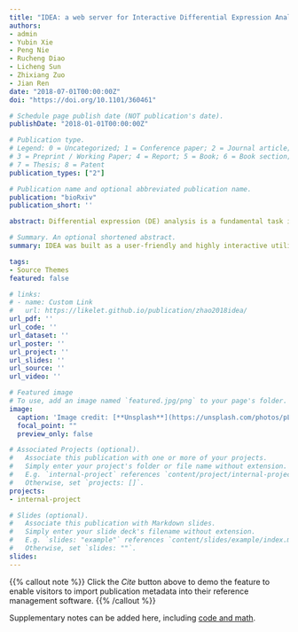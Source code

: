 ```yaml
---
title: "IDEA: a web server for Interactive Differential Expression Analysis with R Packages"
authors:
- admin
- Yubin Xie
- Peng Nie
- Rucheng Diao
- Licheng Sun
- Zhixiang Zuo
- Jian Ren
date: "2018-07-01T00:00:00Z"
doi: "https://doi.org/10.1101/360461"

# Schedule page publish date (NOT publication's date).
publishDate: "2018-01-01T00:00:00Z"

# Publication type.
# Legend: 0 = Uncategorized; 1 = Conference paper; 2 = Journal article;
# 3 = Preprint / Working Paper; 4 = Report; 5 = Book; 6 = Book section;
# 7 = Thesis; 8 = Patent
publication_types: ["2"]

# Publication name and optional abbreviated publication name.
publication: "bioRxiv"
publication_short: ''

abstract: Differential expression (DE) analysis is a fundamental task in the downstream analysis of the next-generation sequencing (NGS) data. Up to now, a number of R packages have been developed for detecting differentially expressed genes. Although R language has an interaction-oriented programming design, for many biology researchers, a lack of basic programming skills has greatly hindered the application of these R packages. To address this issue, we developed the Interactive Differential Expression Analyzer (IDEA), a Shiny-based web application integrating the differential expression analysis related R packages into a graphical user interface (GUI), allowing users to run the analysis without writing any new code. A wide variety of charts and tables are generated to facilitate the interpretation of the results. In addition, IDEA also provides a combined analysis framework which helps to reconcile any discrepancy from different computational methods. As a public data analysis server, IDAE is implemented in HTML, CSS and JavaScript, and is freely available at http://idea.renlab.org.

# Summary. An optional shortened abstract.
summary: IDEA was built as a user-friendly and highly interactive utility using the Shiny (RStudio Inc. 2014) package in R. Currently, five relevant R packages are integrated into IDEA. IDEA is capable of visualizing the results with plenty of charts and tables, as well as providing great ease of interaction during the course of the analysis.

tags:
- Source Themes
featured: false

# links:
# - name: Custom Link
#   url: https://likelet.github.io/publication/zhao2018idea/
url_pdf: ''
url_code: ''
url_dataset: ''
url_poster: ''
url_project: ''
url_slides: ''
url_source: ''
url_video: ''

# Featured image
# To use, add an image named `featured.jpg/png` to your page's folder. 
image:
  caption: 'Image credit: [**Unsplash**](https://unsplash.com/photos/pLCdAaMFLTE)'
  focal_point: ""
  preview_only: false

# Associated Projects (optional).
#   Associate this publication with one or more of your projects.
#   Simply enter your project's folder or file name without extension.
#   E.g. `internal-project` references `content/project/internal-project/index.md`.
#   Otherwise, set `projects: []`.
projects:
- internal-project

# Slides (optional).
#   Associate this publication with Markdown slides.
#   Simply enter your slide deck's filename without extension.
#   E.g. `slides: "example"` references `content/slides/example/index.md`.
#   Otherwise, set `slides: ""`.
slides:
---
```


{{% callout note %}}
Click the *Cite* button above to demo the feature to enable visitors to import publication metadata into their reference management software.
{{% /callout %}}

Supplementary notes can be added here, including [code and math](https://sourcethemes.com/academic/docs/writing-markdown-latex/).
